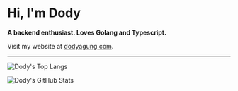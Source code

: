 # Hi, I'm Dody

**A backend enthusiast. Loves Golang and Typescript.**

Visit my website at [dodyagung.com](https://dodyagung.com).
___

![Dody's Top Langs](https://github-readme-stats.vercel.app/api/top-langs/?username=dodyagung&layout=compact)

![Dody's GitHub Stats](https://github-readme-stats.vercel.app/api?username=dodyagung&hide_rank=true&include_all_commits=true&show_icons=true&show=reviews,discussions_started,discussions_answered,prs_merged,prs_merged_percentage)
